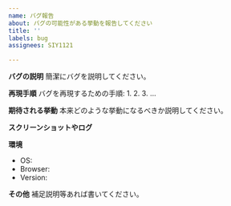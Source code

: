 ```yaml
---
name: バグ報告
about: バグの可能性がある挙動を報告してください
title: ''
labels: bug
assignees: SIY1121

---
```


**バグの説明**
簡潔にバグを説明してください。

**再現手順**
バグを再現するための手順:
1.
2.
3.
...

**期待される挙動**
本来どのような挙動になるべきか説明してください。

**スクリーンショットやログ**

**環境**
 - OS:
 - Browser:
 - Version:

**その他**
補足説明等あれば書いてください。
